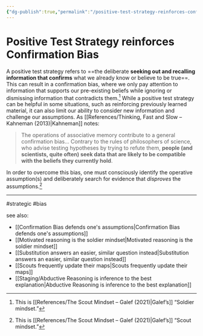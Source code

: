 ```yaml
---
{"dg-publish":true,"permalink":"/positive-test-strategy-reinforces-confirmation-bias/"}
---
```


# Positive Test Strategy reinforces Confirmation Bias

A positive test strategy refers to ==the deliberate **seeking out and recalling information that confirms** what we already know or believe to be true==. This can result in a confirmation bias, where we only pay attention to information that supports our pre-existing beliefs while ignoring or dismissing information that contradicts them.[^1] While a positive test strategy can be helpful in some situations, such as reinforcing previously learned material, it can also limit our ability to consider new information and challenge our assumptions. As [[References/Thinking, Fast and Slow – Kahneman (2013)\|Kahneman]] notes: 

> The operations of associative memory contribute to a general confirmation bias…  Contrary to the rules of philosophers of science, who advise testing hypotheses by trying to refute them, **people (and scientists, quite often) seek data that are likely to be compatible with the beliefs they currently hold**.

In order to overcome this bias, one must consciously identify the operative assumption(s) and deliberately search for evidence that *disproves* the assumptions.[^2]

---
#strategic #bias 

see also:
- [[Confirmation Bias defends one's assumptions\|Confirmation Bias defends one's assumptions]]
- [[Motivated reasoning is the soldier mindset\|Motivated reasoning is the soldier mindset]]
- [[Substitution answers an easier, similar question instead\|Substitution answers an easier, similar question instead]]
- [[Scouts frequently update their maps\|Scouts frequently update their maps]]
- [[Staging/Abductive Reasoning is inference to the best explanation\|Abductive Reasoning is inference to the best explanation]]

[^1]: This is [[References/The Scout Mindset – Galef (2021)\|Galef’s]] “Soldier mindset.”
[^2]: This is [[References/The Scout Mindset – Galef (2021)\|Galef’s]] “Scout mindset.”
